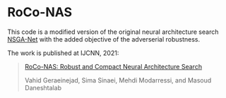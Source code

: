 # RoCo-NAS

This code is a modified version of the original neural architecture search [NSGA-Net](https://github.com/ianwhale/nsga-net) with the added objective of the adverserial robustness.

The work is published at IJCNN, 2021:

> [RoCo-NAS: Robust and Compact Neural Architecture Search](https://ieeexplore.ieee.org/document/9534460)
>
> Vahid Geraeinejad, Sima Sinaei, Mehdi Modarressi, and Masoud Daneshtalab
